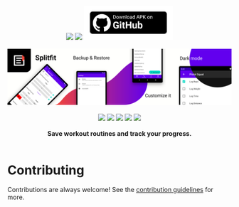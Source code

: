 <p align="center">
<a href="https://play.google.com/store/apps/details?id=com.noahjutz.splitfit"><img src="https://camo.githubusercontent.com/f8cc865a8fa303cbf10e8d0451254fa21c07163dc23a5becc9c174f28f4028f7/68747470733a2f2f706c61792e676f6f676c652e636f6d2f696e746c2f656e5f75732f6261646765732f7374617469632f696d616765732f6261646765732f656e5f62616467655f7765625f67656e657269632e706e67" width="200px"></a>
<a href="https://f-droid.org/packages/com.noahjutz.splitfit.fdroid"><img src="https://camo.githubusercontent.com/0b57d4735ea799e871eca7a7a47eedf9c130a7334cec24572cb89408b4d3669f/68747470733a2f2f6769746c61622e636f6d2f6664726f69642f617274776f726b2f2d2f7261772f6d61737465722f62616467652f6765742d69742d6f6e2d656e2d75732e706e67" width="200px"></a>
<a href="https://github.com/noahjutz/Splitfit/releases"><img src="https://raw.githubusercontent.com/noahjutz/SplitfitAssets/main/v1/badge/github_apk_badge.png" width="200px"></a>
<br><br>
<img src="https://raw.githubusercontent.com/noahjutz/SplitfitAssets/main/v2/screenshots/banner.png" />
<br><br>
<a href="https://app.circleci.com/pipelines/github/noahjutz/Splitfit?branch=master"><img src="https://img.shields.io/circleci/build/github/noahjutz/Splitfit/master?logo=circleci" /></a>
<a href="https://github.com/noahjutz/Splitfit/blob/master/LICENSE"><img src="https://img.shields.io/github/license/noahjutz/Splitfit" /></a>
<a href="https://liberapay.com/noahjutz/donate"><img src="https://img.shields.io/badge/donate-liberapay-yellow?logo=liberapay&logoColor=white" /></a>
<a href="https://opensource.guide/how-to-contribute/#how-to-submit-a-contribution"><img src="https://img.shields.io/badge/PRs-welcome-brightgreen.svg" /></a>
<a href="https://github.com/noahjutz/Splitfit/releases"><img src="https://img.shields.io/github/v/release/noahjutz/Splitfit?include_prereleases"> </a>
<br><br>
<b>Save workout routines and track your progress.</b>
<br><br>
</p>

# Contributing

Contributions are always welcome! See the [contribution guidelines](https://github.com/noahjutz/Splitfit/blob/master/CONTRIBUTING.md) for more.
